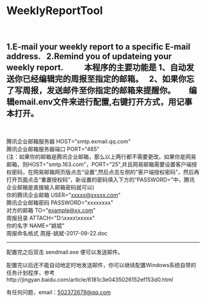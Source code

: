# WeeklyReportTool  
  
  
1.E-mail your weekly report to a specific E-mail address.  
2.Remind you of updateing your weekly report.  
  
  
  
  
本程序的主要功能是
	1、自动发送你已经编辑完的周报至指定的邮箱。  
	2、如果你忘了写周报，发送邮件至你指定的邮箱来提醒你。  
  
  
编辑email.env文件来进行配置,右键打开方式，用记事本打开。
  
  
------------------------------------------------------------------------
  
  
腾讯企业邮箱服务器 HOST="smtp.exmail.qq.com"  
腾讯企业邮箱服务器端口 PORT="465"  
(注：如果你的邮箱是腾讯企业邮箱，那么以上两行都不需要更改。如果你是网易邮箱，则HOST="smtp.163.com"，PORT="25",并且网易邮箱需要设置客户端授权密码，在网易邮箱网页版点击“设置”,然后点击左侧的“客户端授权密码”，然后再打开页面点击“重置授权码”，新设置的密码填入下方的“PASSWORD=”中，腾讯企业邮箱是直接输入邮箱密码就可以)  
你的腾讯企业邮箱 USER="xxxxx@xxxxx.com"  
腾讯企业邮箱密码 PASSWORD="xxxxxxxx"  
对方的邮箱 TO="example@xx.com"   
周报目录 ATTACH="D:\xxxx\xxxxx"  
你的名字 NAME="姚斌"  
周报命名格式 周报-姚斌-2017-09-22.doc  
  
  
------------------------------------------------------------------------
  
  
配置完之后双击 sendmail.exe 便可以发送邮件。
  
  
配置完以后还不能自动地定时地发送邮件，你可以继续配置Windows系统自带的任务计划程序，参考http://jingyan.baidu.com/article/6181c3e0435026152ef153d0.html


有任何问题，email：502372679@qq.com
